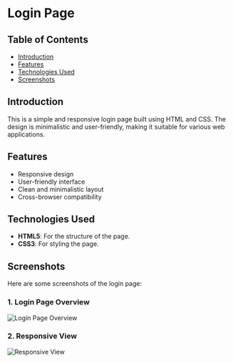 # Login Page

## Table of Contents

- [Introduction](#introduction)
- [Features](#features)
- [Technologies Used](#technologies-used)
- [Screenshots](#screenshots)

## Introduction

This is a simple and responsive login page built using HTML and CSS. The design is minimalistic and user-friendly, making it suitable for various web applications.

## Features

- Responsive design
- User-friendly interface
- Clean and minimalistic layout
- Cross-browser compatibility

## Technologies Used

- **HTML5**: For the structure of the page.
- **CSS3**: For styling the page.

## Screenshots

Here are some screenshots of the login page:

### 1. Login Page Overview
![Login Page Overview](![image](https://github.com/user-attachments/assets/7c9f6a83-ce6b-44dc-828a-0519046f3b28))

### 2. Responsive View
![Responsive View](![image](https://github.com/user-attachments/assets/6f4367af-4890-4938-aad9-e82aa6a4db44))
